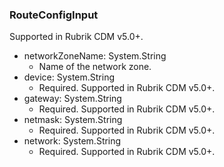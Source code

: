 ### RouteConfigInput
Supported in Rubrik CDM v5.0+.

- networkZoneName: System.String
  - Name of the network zone.
- device: System.String
  - Required. Supported in Rubrik CDM v5.0+.
- gateway: System.String
  - Required. Supported in Rubrik CDM v5.0+.
- netmask: System.String
  - Required. Supported in Rubrik CDM v5.0+.
- network: System.String
  - Required. Supported in Rubrik CDM v5.0+.
